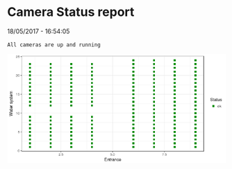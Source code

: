 Camera Status report
================
18/05/2017 - 16:54:05

    All cameras are up and running

![](camreport_files/figure-markdown_github/unnamed-chunk-2-1.png)
